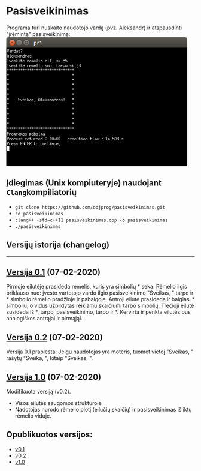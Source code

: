 # Pasisveikinimas
Programa turi nuskaito naudotojo vardą (pvz. Aleksandr) ir atspausdinti "įrėmintą" pasisveikinimą:
![](1.png)

## Įdiegimas (Unix kompiuteryje) naudojant `Clang`kompiliatorių 

- `git clone https://github.com/objprog/pasisveikinimas.git`
- `cd pasisveikinimas`
- `clang++ -std=c++11 pasisveikinimas.cpp -o pasisveikinimas`
- `./pasisveikinimas`

## Versijų istorija (changelog)

---

## [Versija 0.1](https://github.com/Igumenov-A/1-uzd./tree/v0.1) (07-02-2020)
Pirmoje eilutėje prasideda rėmelis, kuris yra simbolių * seka.
Rėmelio ilgis priklauso nuo: įvesto vartotojo vardo ilgio pasisveikinimo "Sveikas, " tarpo ir \* simbolio rėmelio pradžioje ir pabaigoje.
Antroji eilutė prasideda ir baigiasi \* simboliu, o vidus užpildytas reikiamu skaičiumi tarpo simbolių. 
Trečioji eilutė susideda iš \*, tarpo, pasisveikinimo, tarpo ir \*. 
Kervirta ir penkta eilutės bus analogiškos antrąjai ir pirmąjąi. 

## [Versija 0.2](https://github.com/Igumenov-A/1-uzd./tree/v0.2) (07-02-2020)
Versija 0.1 praplesta:
Jeigu naudotojas yra moteris, tuomet vietoj "Sveikas, " rašytų "Sveika, ", kitaip "Sveikas, ".  

## [Versija 1.0](https://github.com/Igumenov-A/1-uzd./tree/v1.0) (07-02-2020)
Modifikuota versiją (v0.2).
* Visos eilutės saugomos struktūroje
* Nadotojas nurodo rėmelio plotį (eilučių skaičių) ir pasisveikinimas išliktų rėmelio viduje. 


## Opublikuotos versijos:
- [v0.1](https://github.com/Igumenov-A/1-uzd./releases/tag/v0.1)
- [v0.2](https://github.com/Igumenov-A/1-uzd./releases/tag/v0.2)
- [v1.0](https://github.com/Igumenov-A/1-uzd./releases/tag/v1.0)
